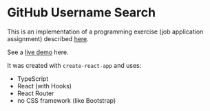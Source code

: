 # GitHub Username Search

This is an implementation of a programming exercise (job application assignment) described [here](https://github.com/chamatheapp/chama-frontend-assignment/blob/0e0a61888e/README.md).

See a [live demo](https://gus-aistrate.netlify.app/search) here.

It was created with `create-react-app` and uses:

- TypeScript
- React (with Hooks)
- React Router
- no CSS framework (like Bootstrap)

